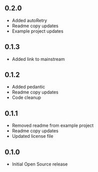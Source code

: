 ## 0.2.0

* Added autoRetry
* Readme copy updates
* Example project updates

## 0.1.3

* Added link to mainstream

## 0.1.2

* Added pedantic
* Readme copy updates
* Code cleanup

## 0.1.1

* Removed readme from example project
* Readme copy updates
* Updated license file

## 0.1.0

* Initial Open Source release